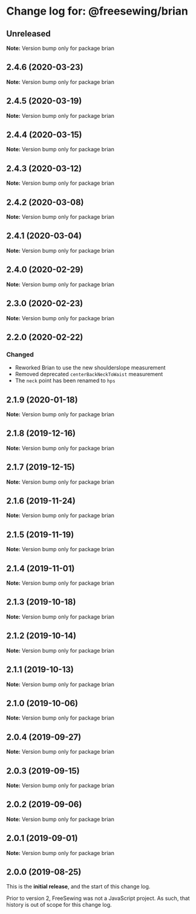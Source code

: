 # Change log for: @freesewing/brian


## Unreleased

**Note:** Version bump only for package brian


## 2.4.6 (2020-03-23)

**Note:** Version bump only for package brian


## 2.4.5 (2020-03-19)

**Note:** Version bump only for package brian


## 2.4.4 (2020-03-15)

**Note:** Version bump only for package brian


## 2.4.3 (2020-03-12)

**Note:** Version bump only for package brian


## 2.4.2 (2020-03-08)

**Note:** Version bump only for package brian


## 2.4.1 (2020-03-04)

**Note:** Version bump only for package brian


## 2.4.0 (2020-02-29)

**Note:** Version bump only for package brian


## 2.3.0 (2020-02-23)

**Note:** Version bump only for package brian


## 2.2.0 (2020-02-22)

### Changed

 - Reworked Brian to use the new shoulderslope measurement
 - Removed deprecated `centerBackNeckToWaist` measurement
 - The `neck` point has been renamed to `hps`
## 2.1.9 (2020-01-18)

**Note:** Version bump only for package brian


## 2.1.8 (2019-12-16)

**Note:** Version bump only for package brian


## 2.1.7 (2019-12-15)

**Note:** Version bump only for package brian


## 2.1.6 (2019-11-24)

**Note:** Version bump only for package brian


## 2.1.5 (2019-11-19)

**Note:** Version bump only for package brian


## 2.1.4 (2019-11-01)

**Note:** Version bump only for package brian


## 2.1.3 (2019-10-18)

**Note:** Version bump only for package brian


## 2.1.2 (2019-10-14)

**Note:** Version bump only for package brian


## 2.1.1 (2019-10-13)

**Note:** Version bump only for package brian


## 2.1.0 (2019-10-06)

**Note:** Version bump only for package brian


## 2.0.4 (2019-09-27)

**Note:** Version bump only for package brian


## 2.0.3 (2019-09-15)

**Note:** Version bump only for package brian


## 2.0.2 (2019-09-06)

**Note:** Version bump only for package brian


## 2.0.1 (2019-09-01)

**Note:** Version bump only for package brian




## 2.0.0 (2019-08-25)

This is the **initial release**, and the start of this change log.

Prior to version 2, FreeSewing was not a JavaScript project.
As such, that history is out of scope for this change log.
